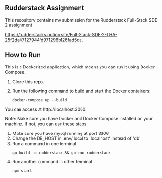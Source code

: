 
## Rudderstack Assignment
This repository contains my submission for the Rudderstack Full-Stack SDE 2 assignment

https://rudderstacks.notion.site/Full-Stack-SDE-2-THA-25f2da47127944fd971296b126fad5de.

## How to Run
This is a Dockerized application, which means you can run it using Docker Compose.

1. Clone this repo.
2. Run the following command to build and start the Docker containers:
    
    ```
    docker-compose up --build
    ```

You can access at http://localhost:3000.

Note: Make sure you have Docker and Docker Compose installed on your machine.
If not, you can use these steps

1. Make sure you have mysql running at port 3306
2. Change the DB_HOST in .env/.local to 'localhost' instead of 'db'
3. Run a command in one terminal
    ```
    go build -o rudderstack && go run rudderstack
    ```
4. Run another command in other terminal
    ```
    npm start
    ```